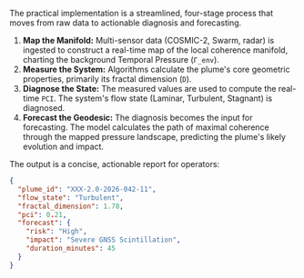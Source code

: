 The practical implementation is a streamlined, four-stage process that moves from raw data to actionable diagnosis and forecasting.

1.  **Map the Manifold:** Multi-sensor data (COSMIC-2, Swarm, radar) is ingested to construct a real-time map of the local coherence manifold, charting the background Temporal Pressure (`Γ_env`).
2.  **Measure the System:** Algorithms calculate the plume's core geometric properties, primarily its fractal dimension (`D`).
3.  **Diagnose the State:** The measured values are used to compute the real-time `PCI`. The system's flow state (Laminar, Turbulent, Stagnant) is diagnosed.
4.  **Forecast the Geodesic:** The diagnosis becomes the input for forecasting. The model calculates the path of maximal coherence through the mapped pressure landscape, predicting the plume's likely evolution and impact.

The output is a concise, actionable report for operators:
```json
{
  "plume_id": "XXX-2.0-2026-042-11",
  "flow_state": "Turbulent",
  "fractal_dimension": 1.78,
  "pci": 0.21,
  "forecast": {
    "risk": "High",
    "impact": "Severe GNSS Scintillation",
    "duration_minutes": 45
  }
}
```